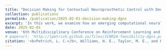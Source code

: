 ```yaml
---
title: "Decision Making for Contextual Neuroprosthetic Control with Dendritic Gated Networks."
collection: publications
permalink: /publication/2025-02-01-decision-making-dgns
excerpt: 'In this work, we examine how an emerging computational neural network architecture---Dendritic Gated Networks (DGNs)---may allow machine agents to detect and accommodate changing contexts while learning. Specifically, we study how DGNs impact real-time, sequential decision making by a machine agent as it supports a human user in their control of a neuroprosthesis. Machine learning algorithms for upper-limb prosthetic control are required to make moment-by-moment decisions on how to map biosignals flowing from the human body to movements of the person's body-affixed robotic device. When the context changes, as it does during activities in a person's daily home and working life, such mappings can become inappropriate for a new setting and device performance can be compromised. Dendritic gating enables the acquisition of new learned patterns while retaining previously learned patterns, even during continual or ongoing learning. DGN performance was compared against the current state-of-the-art, linear discriminant analysis (LDA), on biosignal datasets across four contextual settings known to impact model performance over time: differing arm postures, electrode displacement, varying days of use, and minimal training data. We found that DGNs are able to accommodate for changing contexts and exhibit less inter-subject variability than LDA. Interestingly, we discovered that DGNs are less confident in their incorrect predictions than LDA. When combined with a rejection threshold, this enables a substantial reduction in the number of incorrect predictions made by the model that would be mapped to robotic movements. DGNs appear to combine the benefits of both linear and deep learning to achieve sample efficient training on complex, non-linear data. This work represents the first investigation of DGNs trained on biosignal data in a real-world setting, and our findings suggest that DGNs hold promise for deployment in human-machine shared decision making scenarios.'
date: 2025-02-01
venue: '6th Multidisciplinary Conference on Reinforcement Learning and Decision Making (RLDM)'
# paperurl: 'http://lpetrich.github.io/files/ICNR24-feasibility-dgns.pdf'
citation: '<b>Petrich, L. C.</b>, Williams, H. E., Taylor, M. E., and Pilarski, P. M. (2025). &quot;Decision Making for Contextual Neuroprosthetic Control with Dendritic Gated Networks.&quot; <i>In 6th Multidisciplinary Conference on Reinforcement Learning and Decision Making (RLDM)</i>.'
---
```

<!-- Need comment here for some reason otherwise Abstract word shows on main publications page -->
